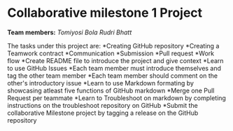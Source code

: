 # Collaborative milestone 1 Project

__Team members:__
_Tomiyosi Bola_
_Rudri Bhatt_

The tasks under this project are: 
*Creating GitHub repository
*Creating a Teamwork contract
  *Communication
  *Submission
  *Pull request
  *Work flow
*Create README file to introduce the project and give context
*Learn to use GitHub Issues
  *Each team member must introduce themselves and tag the other team member
  *Each team member should comment on the other's introductory issue
*Learn to use Markdown formating by showcasing atleast five functions of GitHub markdown
*Merge one Pull Request per teammate
*Learn to Troubleshoot on markdown by completing instructions on the troubleshoot repository on GitHub
*Submit the collaborative Milestone project by tagging a release on the GitHub repository


